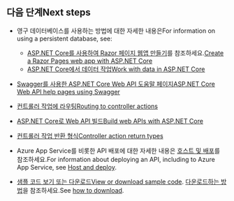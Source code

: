## <a name="next-steps"></a><span data-ttu-id="681f6-101">다음 단계</span><span class="sxs-lookup"><span data-stu-id="681f6-101">Next steps</span></span>

* <span data-ttu-id="681f6-102">영구 데이터베이스를 사용하는 방법에 대한 자세한 내용은</span><span class="sxs-lookup"><span data-stu-id="681f6-102">For information on using a persistent database, see:</span></span>

  * <span data-ttu-id="681f6-103">[ASP.NET Core를 사용하여 Razor 페이지 웹앱 만들기](xref:tutorials/index)를 참조하세요.</span><span class="sxs-lookup"><span data-stu-id="681f6-103">[Create a Razor Pages web app with ASP.NET Core](xref:tutorials/index)</span></span>
  * [<span data-ttu-id="681f6-104">ASP.NET Core에서 데이터 작업</span><span class="sxs-lookup"><span data-stu-id="681f6-104">Work with data in ASP.NET Core</span></span>](xref:data/index)

* [<span data-ttu-id="681f6-105">Swagger를 사용한 ASP.NET Core Web API 도움말 페이지</span><span class="sxs-lookup"><span data-stu-id="681f6-105">ASP.NET Core Web API help pages using Swagger</span></span>](xref:tutorials/web-api-help-pages-using-swagger)
* [<span data-ttu-id="681f6-106">컨트롤러 작업에 라우팅</span><span class="sxs-lookup"><span data-stu-id="681f6-106">Routing to controller actions</span></span>](xref:mvc/controllers/routing)
* [<span data-ttu-id="681f6-107">ASP.NET Core로 Web API 빌드</span><span class="sxs-lookup"><span data-stu-id="681f6-107">Build web APIs with ASP.NET Core</span></span>](xref:web-api/index)
* [<span data-ttu-id="681f6-108">컨트롤러 작업 반환 형식</span><span class="sxs-lookup"><span data-stu-id="681f6-108">Controller action return types</span></span>](xref:web-api/action-return-types)
* <span data-ttu-id="681f6-109">Azure App Service를 비롯한 API 배포에 대한 자세한 내용은 [호스트 및 배포](xref:host-and-deploy/index)를 참조하세요.</span><span class="sxs-lookup"><span data-stu-id="681f6-109">For information about deploying an API, including to Azure App Service, see [Host and deploy](xref:host-and-deploy/index).</span></span>
* <span data-ttu-id="681f6-110">[샘플 코드 보기 또는 다운로드](https://github.com/aspnet/Docs/tree/master/aspnetcore/tutorials/first-web-api/samples)</span><span class="sxs-lookup"><span data-stu-id="681f6-110">[View or download sample code](https://github.com/aspnet/Docs/tree/master/aspnetcore/tutorials/first-web-api/samples).</span></span> <span data-ttu-id="681f6-111">[다운로드하는 방법](xref:tutorials/index#how-to-download-a-sample)을 참조하세요.</span><span class="sxs-lookup"><span data-stu-id="681f6-111">See [how to download](xref:tutorials/index#how-to-download-a-sample).</span></span>
